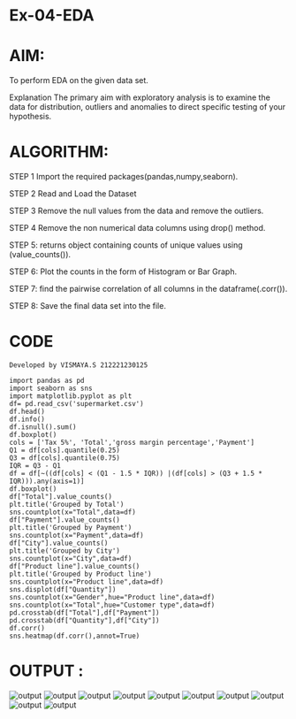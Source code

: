 # Ex-04-EDA
# AIM:
To perform EDA on the given data set.

Explanation The primary aim with exploratory analysis is to examine the data for distribution, outliers and anomalies to direct specific testing of your hypothesis.

# ALGORITHM:
STEP 1 Import the required packages(pandas,numpy,seaborn).

STEP 2 Read and Load the Dataset

STEP 3 Remove the null values from the data and remove the outliers.

STEP 4 Remove the non numerical data columns using drop() method.

STEP 5: returns object containing counts of unique values using (value_counts()).

STEP 6: Plot the counts in the form of Histogram or Bar Graph.

STEP 7: find the pairwise correlation of all columns in the dataframe(.corr()).

STEP 8: Save the final data set into the file.

# CODE
~~~
Developed by VISMAYA.S 212221230125

import pandas as pd 
import seaborn as sns
import matplotlib.pyplot as plt
df= pd.read_csv('supermarket.csv')
df.head()
df.info()
df.isnull().sum()
df.boxplot()
cols = ['Tax 5%', 'Total','gross margin percentage','Payment']
Q1 = df[cols].quantile(0.25)
Q3 = df[cols].quantile(0.75)
IQR = Q3 - Q1
df = df[~((df[cols] < (Q1 - 1.5 * IQR)) |(df[cols] > (Q3 + 1.5 * IQR))).any(axis=1)]
df.boxplot()
df["Total"].value_counts()
plt.title('Grouped by Total')
sns.countplot(x="Total",data=df)
df["Payment"].value_counts()
plt.title('Grouped by Payment')
sns.countplot(x="Payment",data=df)
df["City"].value_counts()
plt.title('Grouped by City')
sns.countplot(x="City",data=df)
df["Product line"].value_counts()
plt.title('Grouped by Product line')
sns.countplot(x="Product line",data=df)
sns.displot(df["Quantity"])
sns.countplot(x="Gender",hue="Product line",data=df)
sns.countplot(x="Total",hue="Customer type",data=df)
pd.crosstab(df["Total"],df["Payment"])
pd.crosstab(df["Quantity"],df["City"])
df.corr()
sns.heatmap(df.corr(),annot=True)
~~~

# OUTPUT :

![output](v1.png)
![output](v2.png)
![output](v3.png)
![output](v4.png)
![output](v5.png)
![output](v6.png)
![output](v7.png)
![output](v8.png)
![output](v9.png)
![output](v10.png)